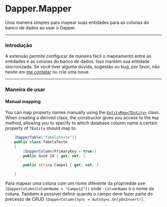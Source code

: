 # Dapper.Mapper
Uma maneira simples para mapear suas entidades para as colunas do banco de dados ao usar o Dapper.

<hr>

### Introdução

A extensão permite configurar de maneira fácil o mapeamento entre as entidades e as colunas do banco de dados. Isso mantém sua entidade sincronizada. Se você tiver alguma dúvida, sugestão ou bug, por favor, não hesite em [me contatar](mailto:rodrigodotnet@gmail.com) ou crie uma issue.

<hr>

### Maneira de usar
#### Manual mapping
You can map property names manually using the [`EntityMap<TEntity>`](https://github.com/henkmollema/Dapper-FluentMap/blob/master/src/Dapper.FluentMap/Mapping/EntityMap.cs) class. When creating a derived class, the constructor gives you access to the `Map` method, allowing you to specify to which database column name a certain property of `TEntity` should map to.
```csharp
    [DapperTable("TabelaTeste")]
    public class TabelaTeste
    {
        [DapperColumn(PrimaryKey = true)]
        public Guid Id { get; set; }

        public string Campo1 { get; set; }

    }
```

Para mapear uma coluna com um nome diferente da propriedde use  `[DapperColumn(ColumnName = "Campo12")]` onde : `ColumnName` é o nome da coluna. Também é possivel definir quando o campo deve fazer parte do precesso de CRUD `[DapperColumn(Sync = AutoSync.OnlyOnInsert)]`.
